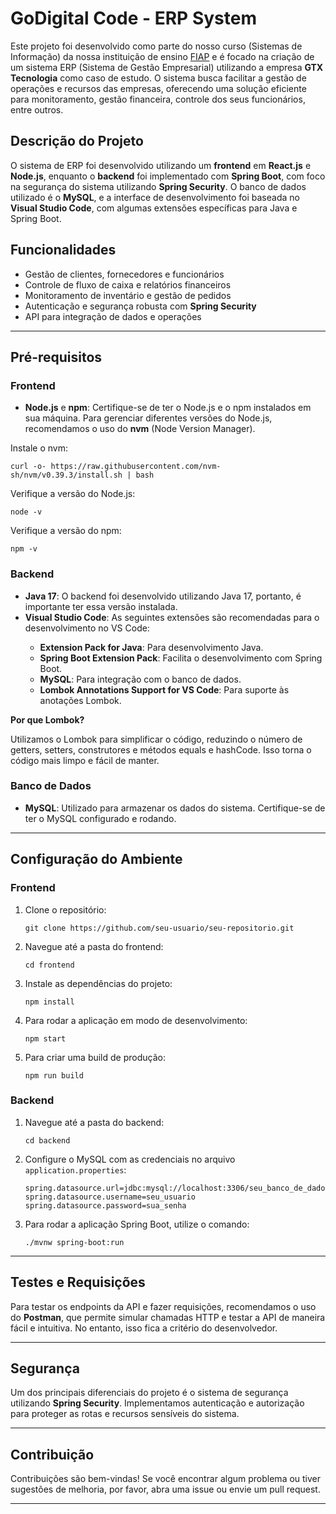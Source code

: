 <h1>GoDigital Code - ERP System</h1>

<p>Este projeto foi desenvolvido como parte do nosso curso (Sistemas de Informação) da nossa instituição de ensino <a href="https://www.fiap.com.br/">FIAP</a> e é focado na criação de um sistema ERP (Sistema de Gestão Empresarial) utilizando a empresa <strong>GTX Tecnologia</strong> como caso de estudo. O sistema busca facilitar a gestão de operações e recursos das empresas, oferecendo uma solução eficiente para monitoramento, gestão financeira, controle dos seus funcionários, entre outros.</p>

<h2>Descrição do Projeto</h2>

<p>O sistema de ERP foi desenvolvido utilizando um <strong>frontend</strong> em <strong>React.js</strong> e <strong>Node.js</strong>, enquanto o <strong>backend</strong> foi implementado com <strong>Spring Boot</strong>, com foco na segurança do sistema utilizando <strong>Spring Security</strong>. O banco de dados utilizado é o <strong>MySQL</strong>, e a interface de desenvolvimento foi baseada no <strong>Visual Studio Code</strong>, com algumas extensões específicas para Java e Spring Boot.</p>

<h2>Funcionalidades</h2>
<ul>
  <li>Gestão de clientes, fornecedores e funcionários</li>
  <li>Controle de fluxo de caixa e relatórios financeiros</li>
  <li>Monitoramento de inventário e gestão de pedidos</li>
  <li>Autenticação e segurança robusta com <strong>Spring Security</strong></li>
  <li>API para integração de dados e operações</li>
</ul>

<hr>

<h2>Pré-requisitos</h2>

<h3>Frontend</h3>

<ul>
  <li><strong>Node.js</strong> e <strong>npm</strong>: Certifique-se de ter o Node.js e o npm instalados em sua máquina. Para gerenciar diferentes versões do Node.js, recomendamos o uso do <strong>nvm</strong> (Node Version Manager).</li>
</ul>

<p>Instale o nvm:</p>
<pre><code>curl -o- https://raw.githubusercontent.com/nvm-sh/nvm/v0.39.3/install.sh | bash</code></pre>

<p>Verifique a versão do Node.js:</p>
<pre><code>node -v</code></pre>

<p>Verifique a versão do npm:</p>
<pre><code>npm -v</code></pre>

<h3>Backend</h3>

<ul>
  <li><strong>Java 17</strong>: O backend foi desenvolvido utilizando Java 17, portanto, é importante ter essa versão instalada.</li>
  <li><strong>Visual Studio Code</strong>: As seguintes extensões são recomendadas para o desenvolvimento no VS Code:</li>
  <ul>
    <li><strong>Extension Pack for Java</strong>: Para desenvolvimento Java.</li>
    <li><strong>Spring Boot Extension Pack</strong>: Facilita o desenvolvimento com Spring Boot.</li>
    <li><strong>MySQL</strong>: Para integração com o banco de dados.</li>
    <li><strong>Lombok Annotations Support for VS Code</strong>: Para suporte às anotações Lombok.</li>
  </ul>
</ul>

<p><strong>Por que Lombok?</strong></p>
<p>Utilizamos o Lombok para simplificar o código, reduzindo o número de getters, setters, construtores e métodos equals e hashCode. Isso torna o código mais limpo e fácil de manter.</p>

<h3>Banco de Dados</h3>
<ul>
  <li><strong>MySQL</strong>: Utilizado para armazenar os dados do sistema. Certifique-se de ter o MySQL configurado e rodando.</li>
</ul>

<hr>

<h2>Configuração do Ambiente</h2>

<h3>Frontend</h3>

<ol>
  <li>Clone o repositório:
    <pre><code>git clone https://github.com/seu-usuario/seu-repositorio.git</code></pre>
  </li>
  <li>Navegue até a pasta do frontend:
    <pre><code>cd frontend</code></pre>
  </li>
  <li>Instale as dependências do projeto:
    <pre><code>npm install</code></pre>
  </li>
  <li>Para rodar a aplicação em modo de desenvolvimento:
    <pre><code>npm start</code></pre>
  </li>
  <li>Para criar uma build de produção:
    <pre><code>npm run build</code></pre>
  </li>
</ol>

<h3>Backend</h3>

<ol>
  <li>Navegue até a pasta do backend:
    <pre><code>cd backend</code></pre>
  </li>
  <li>Configure o MySQL com as credenciais no arquivo <code>application.properties</code>:
    <pre><code>spring.datasource.url=jdbc:mysql://localhost:3306/seu_banco_de_dados
spring.datasource.username=seu_usuario
spring.datasource.password=sua_senha</code></pre>
  </li>
  <li>Para rodar a aplicação Spring Boot, utilize o comando:
    <pre><code>./mvnw spring-boot:run</code></pre>
  </li>
</ol>

<hr>

<h2>Testes e Requisições</h2>

<p>Para testar os endpoints da API e fazer requisições, recomendamos o uso do <strong>Postman</strong>, que permite simular chamadas HTTP e testar a API de maneira fácil e intuitiva. No entanto, isso fica a critério do desenvolvedor.</p>

<hr>

<h2>Segurança</h2>

<p>Um dos principais diferenciais do projeto é o sistema de segurança utilizando <strong>Spring Security</strong>. Implementamos autenticação e autorização para proteger as rotas e recursos sensíveis do sistema.</p>

<hr>

<h2>Contribuição</h2>

<p>Contribuições são bem-vindas! Se você encontrar algum problema ou tiver sugestões de melhoria, por favor, abra uma issue ou envie um pull request.</p>

<hr>



